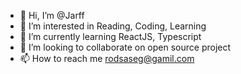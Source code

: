 - 👋 Hi, I’m @Jarff
- 👀 I’m interested in Reading, Coding, Learning
- 🌱 I’m currently learning ReactJS, Typescript
- 💞️ I’m looking to collaborate on open source project
- 📫 How to reach me rodsaseg@gamil.com

<!---
Jarff/Jarff is a ✨ special ✨ repository because its `README.md` (this file) appears on your GitHub profile.
You can click the Preview link to take a look at your changes.
--->
